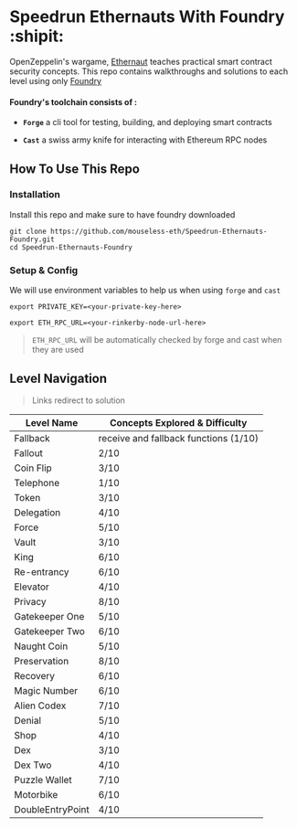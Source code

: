 # Speedrun Ethernauts With Foundry :shipit:

OpenZeppelin's wargame, [Ethernaut](https://ethernaut.openzeppelin.com/) teaches practical smart contract security concepts. This repo contains walkthroughs and solutions to each level using only [Foundry](https://book.getfoundry.sh/index.html) 

#### Foundry's toolchain consists of :
- **`Forge`** a cli tool for testing, building, and deploying smart contracts
 
- **`Cast`** a swiss army knife for interacting with Ethereum RPC nodes
 
## How To Use This Repo
### Installation 
Install this repo and make sure to have foundry downloaded
```
git clone https://github.com/mouseless-eth/Speedrun-Ethernauts-Foundry.git
cd Speedrun-Ethernauts-Foundry
```

### Setup & Config
We will use environment variables to help us when using `forge` and `cast` 
```
export PRIVATE_KEY=<your-private-key-here>
```
```
export ETH_RPC_URL=<your-rinkerby-node-url-here>
```
> `ETH_RPC_URL` will be automatically checked by forge and cast when they are used

## Level Navigation
> Links redirect to solution

| Level Name       | Concepts Explored & Difficulty        |
| -----------      | -----------                           |
| Fallback         | receive and fallback functions (1/10) |
| Fallout          | 2/10                                  |
| Coin Flip        | 3/10                                  |
| Telephone        | 1/10                                  |
| Token            | 3/10                                  |
| Delegation       | 4/10                                  |
| Force            | 5/10                                  |
| Vault            | 3/10                                  |
| King             | 6/10                                  |
| Re-entrancy      | 6/10                                  |
| Elevator         | 4/10                                  |
| Privacy          | 8/10                                  |
| Gatekeeper One   | 5/10                                  |
| Gatekeeper Two   | 6/10                                  |
| Naught Coin      | 5/10                                  |
| Preservation     | 8/10                                  |
| Recovery         | 6/10                                  |
| Magic Number     | 6/10                                  |
| Alien Codex      | 7/10                                  |
| Denial           | 5/10                                  |
| Shop             | 4/10                                  |
| Dex              | 3/10                                  |
| Dex Two          | 4/10                                  |
| Puzzle Wallet    | 7/10                                  |
| Motorbike        | 6/10                                  |
| DoubleEntryPoint | 4/10                                  |
